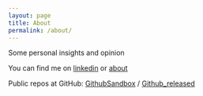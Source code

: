 ```yaml
---
layout: page
title: About
permalink: /about/
---
```


Some personal insights and opinion 

You can find me on 
[linkedin](https://www.linkedin.com/in/compagnon/)
or 
[about](https://about.me/gcompagnon/)

Public repos at GitHub:
[GithubSandbox](https://github.com/gcompagnon/) / 
[Github_released](https://github.com/compagnon/)
